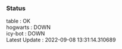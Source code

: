 ### Status


table : OK  
hogwarts : DOWN  
icy-bot : DOWN  
Latest Update : 2022-09-08 13:31:14.310689
